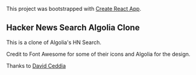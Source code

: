 This project was bootstrapped with [Create React App](https://github.com/facebook/create-react-app).

## Hacker News Search Algolia Clone

This is a clone of Algolia's HN Search.

Credit to Font Awesome for some of their icons and Algolia for the design.

Thanks to
[David Ceddia](https://daveceddia.com/react-practice-projects/)